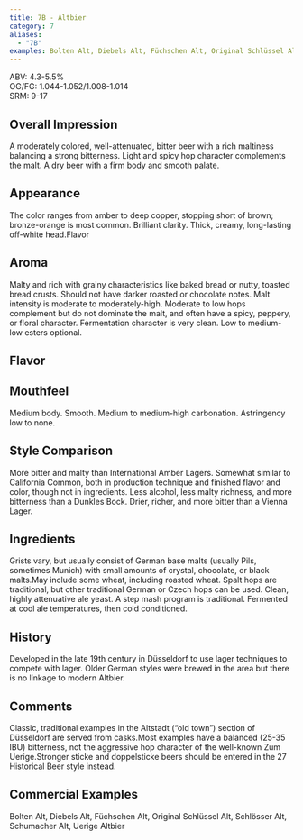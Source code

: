 ```yaml
---
title: 7B - Altbier
category: 7
aliases: 
  - "7B"
examples: Bolten Alt, Diebels Alt, Füchschen Alt, Original Schlüssel Alt, Schlösser Alt, Schumacher Alt, Uerige Altbier
---
```


ABV: 4.3-5.5%  
OG/FG: 1.044-1.052/1.008-1.014  
SRM: 9-17  

## Overall Impression
A moderately colored, well-attenuated, bitter beer with a rich maltiness balancing a strong bitterness. Light and spicy hop character complements the malt. A dry beer with a firm body and smooth palate.

## Appearance
The color ranges from amber to deep copper, stopping short of brown; bronze-orange is most common. Brilliant clarity. Thick, creamy, long-lasting off-white head.Flavor

## Aroma
Malty and rich with grainy characteristics like baked bread or nutty, toasted bread crusts. Should not have darker roasted or chocolate notes. Malt intensity is moderate to moderately-high. Moderate to low hops complement but do not dominate the malt, and often have a spicy, peppery, or floral character. Fermentation character is very clean. Low to medium-low esters optional.

## Flavor


## Mouthfeel
Medium body. Smooth. Medium to medium-high carbonation. Astringency low to none.

## Style Comparison
More bitter and malty than International Amber Lagers. Somewhat similar to California Common, both in production technique and finished flavor and color, though not in ingredients. Less alcohol, less malty richness, and more bitterness than a Dunkles Bock. Drier, richer, and more bitter than a Vienna Lager.

## Ingredients
Grists vary, but usually consist of German base malts (usually Pils, sometimes Munich) with small amounts of crystal, chocolate, or black malts.May include some wheat, including roasted wheat. Spalt hops are traditional, but other traditional German or Czech hops can be used. Clean, highly attenuative ale yeast. A step mash program is traditional. Fermented at cool ale temperatures, then cold conditioned.

## History
Developed in the late 19th century in Düsseldorf to use lager techniques to compete with lager. Older German styles were brewed in the area but there is no linkage to modern Altbier.

## Comments
Classic, traditional examples in the Altstadt (“old town”) section of Düsseldorf are served from casks.Most examples have a balanced (25-35 IBU) bitterness, not the aggressive hop character of the well-known Zum Uerige.Stronger sticke and doppelsticke beers should be entered in the 27 Historical Beer style instead.

## Commercial Examples
Bolten Alt, Diebels Alt, Füchschen Alt, Original Schlüssel Alt, Schlösser Alt, Schumacher Alt, Uerige Altbier